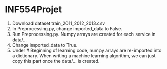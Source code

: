 # INF554Projet

1. Download dataset train_2011_2012_2013.csv
2. In Preprocessing.py, change imported_data to False.
3. Run Preprocessing.py. Numpy arrays are created for each service in data/...
4. Change imported_data to True.
5. Under # Beginning of learning code, numpy arrays are re-imported into a dictionary. 
When writing a machine learning algorithm, we can just copy this part once the data/... is created.
